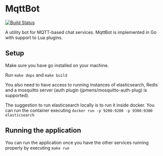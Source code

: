 # MqttBot

[![Build Status](https://travis-ci.org/topfreegames/mqttbot.svg?branch=master)](https://travis-ci.org/topfreegames/mqttbot)

A utility bot for MQTT-based chat services. MqttBot is implemented in Go with
support to Lua plugins.

## Setup

Make sure you have go installed on your machine.

Run `make deps` and `make build`

You also need to have access to running instances of elasticsearch, Redis
and a mosquitto server (auth plugin (jpmens/mosquitto-auth-plug) is supported).

The suggestion to run elasticsearch locally is to run it inside docker. You can
run the container executing `docker run -p 9200:9200 -p 9300:9300 elasticsearch`

## Running the application

You can run the application once you have the other services running properly
by executing `make run`
